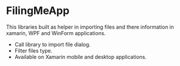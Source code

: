# FilingMeApp

This libraries built as helper in importing files and there information in xamarin, WPF and WinForm applications.
- Call library to import file dialog.
- Filter files type.
- Available on Xamarin mobile and desktop applications.
